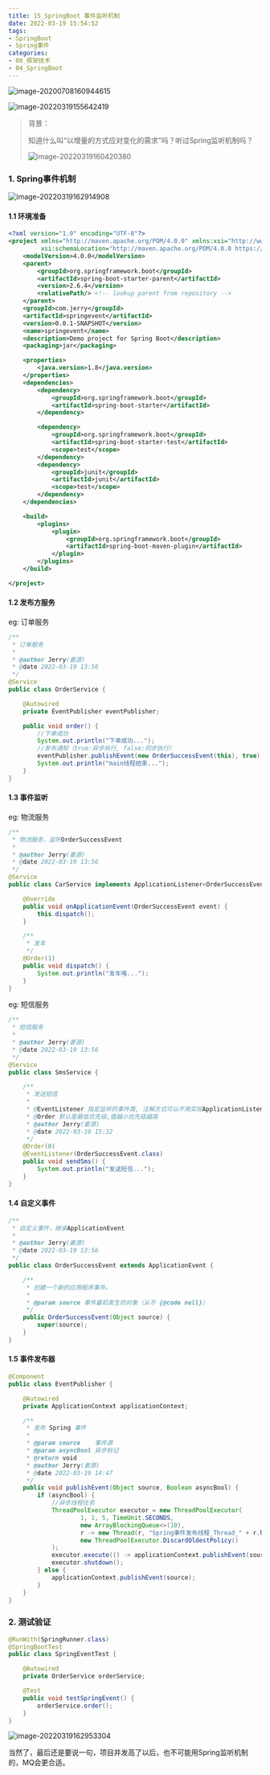 ```yaml
---
title: 15_SpringBoot 事件监听机制
date: 2022-03-19 15:54:52
tags:
- SpringBoot
- Spring事件
categories: 
- 08_框架技术
- 04_SpringBoot
---
```


![image-20200708160944615](https://jy-imgs.oss-cn-beijing.aliyuncs.com/img/20200708160946.png)



![image-20220319155642419](https://jy-imgs.oss-cn-beijing.aliyuncs.com/img/20220319155643.png)

> 背景：
>
> 知道什么叫“以增量的方式应对变化的需求”吗？听过Spring监听机制吗？
>
> ![image-20220319160420380](https://jy-imgs.oss-cn-beijing.aliyuncs.com/img/20220319160421.png)

### 1. Spring事件机制

![image-20220319162914908](https://jy-imgs.oss-cn-beijing.aliyuncs.com/img/20220319162916.png)

#### 1.1 环境准备

```xml
<?xml version="1.0" encoding="UTF-8"?>
<project xmlns="http://maven.apache.org/POM/4.0.0" xmlns:xsi="http://www.w3.org/2001/XMLSchema-instance"
         xsi:schemaLocation="http://maven.apache.org/POM/4.0.0 https://maven.apache.org/xsd/maven-4.0.0.xsd">
    <modelVersion>4.0.0</modelVersion>
    <parent>
        <groupId>org.springframework.boot</groupId>
        <artifactId>spring-boot-starter-parent</artifactId>
        <version>2.6.4</version>
        <relativePath/> <!-- lookup parent from repository -->
    </parent>
    <groupId>com.jerry</groupId>
    <artifactId>springevent</artifactId>
    <version>0.0.1-SNAPSHOT</version>
    <name>springevent</name>
    <description>Demo project for Spring Boot</description>
    <packaging>jar</packaging>

    <properties>
        <java.version>1.8</java.version>
    </properties>
    <dependencies>
        <dependency>
            <groupId>org.springframework.boot</groupId>
            <artifactId>spring-boot-starter</artifactId>
        </dependency>

        <dependency>
            <groupId>org.springframework.boot</groupId>
            <artifactId>spring-boot-starter-test</artifactId>
            <scope>test</scope>
        </dependency>
        <dependency>
            <groupId>junit</groupId>
            <artifactId>junit</artifactId>
            <scope>test</scope>
        </dependency>
    </dependencies>

    <build>
        <plugins>
            <plugin>
                <groupId>org.springframework.boot</groupId>
                <artifactId>spring-boot-maven-plugin</artifactId>
            </plugin>
        </plugins>
    </build>

</project>
```



#### 1.2 发布方服务

eg: 订单服务

```java
/**
 * 订单服务
 *
 * @author Jerry(姜源)
 * @date 2022-03-19 13:56
 */
@Service
public class OrderService {

    @Autowired
    private EventPublisher eventPublisher;

    public void order() {
        //下单成功
        System.out.println("下单成功...");
        //发布通知（true:异步执行, false:同步执行）
        eventPublisher.publishEvent(new OrderSuccessEvent(this), true);
        System.out.println("main线程结束...");
    }
}
```



#### 1.3 事件监听

eg: 物流服务

```java
/**
 * 物流服务，监听OrderSuccessEvent
 *
 * @author Jerry(姜源)
 * @date 2022-03-19 13:56
 */
@Service
public class CarService implements ApplicationListener<OrderSuccessEvent> {

    @Override
    public void onApplicationEvent(OrderSuccessEvent event) {
        this.dispatch();
    }

    /**
     * 发车
     */
    @Order(1)
    public void dispatch() {
        System.out.println("发车咯...");
    }
}
```

eg: 短信服务

```java
/**
 * 短信服务
 *
 * @author Jerry(姜源)
 * @date 2022-03-19 13:56
 */
@Service
public class SmsService {

    /**
     * 发送短信
     *
     * @EventListener 指定监听的事件类, 注解方式可以不用实现ApplicationListener
     * @Order 默认是最低优先级,值越小优先级越高
     * @author Jerry(姜源)
     * @date 2022-03-19 15:32
     */
    @Order(0)
    @EventListener(OrderSuccessEvent.class)
    public void sendSms() {
        System.out.println("发送短信...");
    }
}
```



#### 1.4 自定义事件

```java
/**
 * 自定义事件，继承ApplicationEvent
 *
 * @author Jerry(姜源)
 * @date 2022-03-19 13:56
 */
public class OrderSuccessEvent extends ApplicationEvent {

    /**
     * 创建一个新的应用程序事件。
     *
     * @param source 事件最初发生的对象（从不 {@code null}）
     */
    public OrderSuccessEvent(Object source) {
        super(source);
    }
}
```



#### 1.5 事件发布器

```java
@Component
public class EventPublisher {

    @Autowired
    private ApplicationContext applicationContext;

    /**
     * 发布 Spring 事件
     *
     * @param source    事件源
     * @param asyncBool 异步标记
     * @return void
     * @author Jerry(姜源)
     * @date 2022-03-19 14:47
     */
    public void publishEvent(Object source, Boolean asyncBool) {
        if (asyncBool) {
            //异步线程任务
            ThreadPoolExecutor executor = new ThreadPoolExecutor(
                    1, 1, 5, TimeUnit.SECONDS,
                    new ArrayBlockingQueue<>(10),
                    r -> new Thread(r, "Spring事件发布线程_Thread_" + r.hashCode()),
                    new ThreadPoolExecutor.DiscardOldestPolicy()
            );
            executor.execute(() -> applicationContext.publishEvent(source));
            executor.shutdown();
        } else {
            applicationContext.publishEvent(source);
        }
    }
}
```



### 2. 测试验证

```java
@RunWith(SpringRunner.class)
@SpringBootTest
public class SpringEventTest {

    @Autowired
    private OrderService orderService;

    @Test
    public void testSpringEvent() {
        orderService.order();
    }
}
```

![image-20220319162953304](https://jy-imgs.oss-cn-beijing.aliyuncs.com/img/20220319162954.png)



当然了，最后还是要说一句，项目并发高了以后，也不可能用Spring监听机制的，MQ会更合适。

